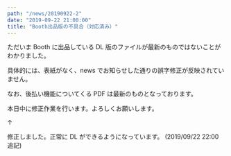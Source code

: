 ```yaml
---
path: "/news/20190922-2"
date: "2019-09-22 21:00:00"
title: "Booth出品版の不具合（対応済み）"
---
```


ただいま Booth に出品している DL 版のファイルが最新のものではないことがわかりました。

具体的には、表紙がなく、news でお知らせした通りの誤字修正が反映されていません。

なお、後払い機能についてくる PDF は最新のものとなっております。

本日中に修正作業を行います。よろしくお願いします。

↑

修正しました。正常に DL ができるようになっています。 (2019/09/22 22:00 追記)
